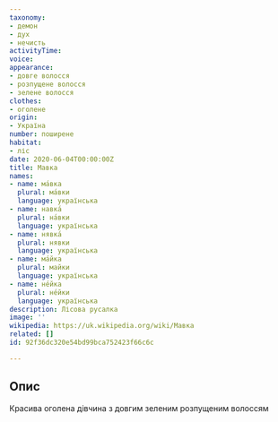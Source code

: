 ```yaml
---
taxonomy:
- демон
- дух
- нечисть
activityTime:
voice:
appearance:
- довге волосся
- розпущене волосся
- зелене волосся
clothes:
- оголене
origin:
- Україна
number: поширене
habitat:
- ліс
date: 2020-06-04T00:00:00Z
title: Мавка
names:
- name: ма́вка
  plural: ма́вки
  language: українська
- name: навка́
  plural: на́вки
  language: українська
- name: нявка́
  plural: нявки
  language: українська
- name: ма́йка
  plural: майки
  language: українська
- name: не́йка
  plural: не́йки
  language: українська
description: Лісова русалка
image: ''
wikipedia: https://uk.wikipedia.org/wiki/Мавка
related: []
id: 92f36dc320e54bd99bca752423f66c6c

---
```

## Опис

Красива оголена дівчина з довгим зеленим розпущеним волоссям
